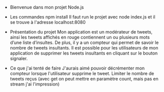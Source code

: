 * Bienvenue dans mon projet Node.js

* Les commandes
npm install
Il faut run le projet avec node index.js et il se trouve à l'adresse localhost:8080

* Présentation du projet
Mon application est un modérateur de tweets, ainsi les tweets affichés en rouge contiennent un ou plusieurs mots d’une liste d’insultes.
De plus, il y a un compteur qui permet de savoir le nombre de tweets insultants.
Il est possible pour les utilisateurs de mon application de supprimer les tweets insultants en cliquant sur le bouton signaler.

* Ce que j'ai tenté de faire
J'aurais aimé pouvoir décrémenter mon compteur lorsque l'utilisateur supprime le tweet.
Limiter le nombre de tweets reçus (avec get on peut mettre en paramètre count, mais pas en stream j'ai l'impression)
